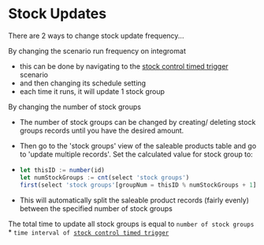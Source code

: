 # Stock Updates

There are 2 ways to change stock update frequency...

By changing the scenario run frequency on integromat

- this can be done by navigating to the [stock control timed trigger](../integromatScenarios/stockControlTrigger.md) scenario
- and then changing its schedule setting
- each time it runs, it will update 1 stock group

By changing the number of stock groups

- The number of stock groups can be changed by creating/ deleting stock groups records until you have the desired amount.
- Then go to the 'stock groups' view of the saleable products table and go to 'update multiple records'. Set the calculated value for stock group to:

- ```javascript
  let thisID := number(id)
  let numStockGroups := cnt(select 'stock groups')
  first(select 'stock groups'[groupNum = thisID % numStockGroups + 1])
  ```
- This will automatically split the saleable product records (fairly evenly) between the specified number of stock groups

The total time to update all stock groups is equal to `number of stock groups` \* `time interval of `[`stock control timed trigger`](../integromatScenarios/stockControlTrigger.md)
